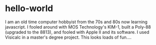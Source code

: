 # hello-world
I am an old time computer hobbyist from the 70s and 80s now learning javascript.  I fooled around with MOS Technology's KIM-1, built a Poly-88 (upgraded to the 8813), and fooled with Apple II and its software.  I used Visicalc in a master's degree project.
This looks loads of fun....
